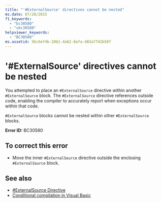 ```yaml
---
title: "'#ExternalSource' directives cannot be nested"
ms.date: 07/20/2015
f1_keywords: 
  - "bc30580"
  - "vbc30580"
helpviewer_keywords: 
  - "BC30580"
ms.assetid: 56c6ef4b-28b1-4a62-8afa-d83a7742b507
---
```

# '#ExternalSource' directives cannot be nested
You attempted to place an `#ExternalSource` directive within another `#ExternalSource` block. The `#ExternalSource` directive references outside code, enabling the compiler to accurately report when exceptions occur within that code.  
  
 `#ExternalSource` blocks cannot be nested within other `#ExternalSource` blocks.  
  
 **Error ID:** BC30580  
  
## To correct this error  
  
- Move the inner `#ExternalSource` directive outside the enclosing `#ExternalSource` block.  
  
## See also

- [#ExternalSource Directive](../../visual-basic/language-reference/directives/externalsource-directive.md)
- [Conditional compilation in Visual Basic](../programming-guide/program-structure/conditional-compilation.md)

